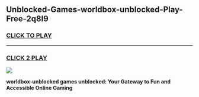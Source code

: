 
## Unblocked-Games-worldbox-unblocked-Play-Free-2q8l9
<h3>
<a href="https://premium76.site?title=worldbox-unblocked&ref=18A1">CLICK TO PLAY</a></h3>
<hr>

<h3>
<a href="https://premium76.site?title=worldbox-unblocked&ref=18A1">CLICK 2 PLAY</a>
  
</h3>

<a href="https://premium76.site?title=worldbox-unblocked&ref=18A1"><img src="https://clearcache.store/games.png"></a>


**worldbox-unblocked games unblocked: Your Gateway to Fun and Accessible Online Gaming**
